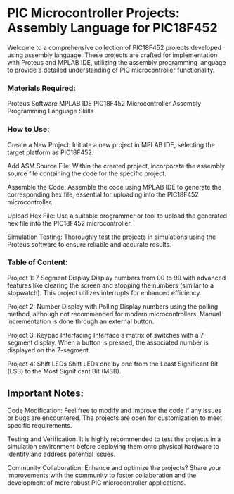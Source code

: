 # PIC Microcontroller Projects: Assembly Language for PIC18F452
Welcome to a comprehensive collection of PIC18F452 projects developed using assembly language. These projects are crafted for implementation with Proteus and MPLAB IDE, utilizing the assembly programming language to provide a detailed understanding of PIC microcontroller functionality.

### Materials Required:
Proteus Software
MPLAB IDE
PIC18F452 Microcontroller
Assembly Programming Language Skills
### How to Use:
Create a New Project:
Initiate a new project in MPLAB IDE, selecting the target platform as PIC18F452.

Add ASM Source File:
Within the created project, incorporate the assembly source file containing the code for the specific project.

Assemble the Code:
Assemble the code using MPLAB IDE to generate the corresponding hex file, essential for uploading into the PIC18F452 microcontroller.

Upload Hex File:
Use a suitable programmer or tool to upload the generated hex file into the PIC18F452 microcontroller.

Simulation Testing:
Thoroughly test the projects in simulations using the Proteus software to ensure reliable and accurate results.

### Table of Content:
Project 1: 7 Segment Display
Display numbers from 00 to 99 with advanced features like clearing the screen and stopping the numbers (similar to a stopwatch). This project utilizes interrupts for enhanced efficiency.

Project 2: Number Display with Polling
Display numbers using the polling method, although not recommended for modern microcontrollers. Manual incrementation is done through an external button.

Project 3: Keypad Interfacing
Interface a matrix of switches with a 7-segment display. When a button is pressed, the associated number is displayed on the 7-segment.

Project 4: Shift LEDs
Shift LEDs one by one from the Least Significant Bit (LSB) to the Most Significant Bit (MSB).

## Important Notes:
Code Modification:
Feel free to modify and improve the code if any issues or bugs are encountered. The projects are open for customization to meet specific requirements.

Testing and Verification:
It is highly recommended to test the projects in a simulation environment before deploying them onto physical hardware to identify and address potential issues.

Community Collaboration:
Enhance and optimize the projects? Share your improvements with the community to foster collaboration and the development of more robust PIC microcontroller applications.

